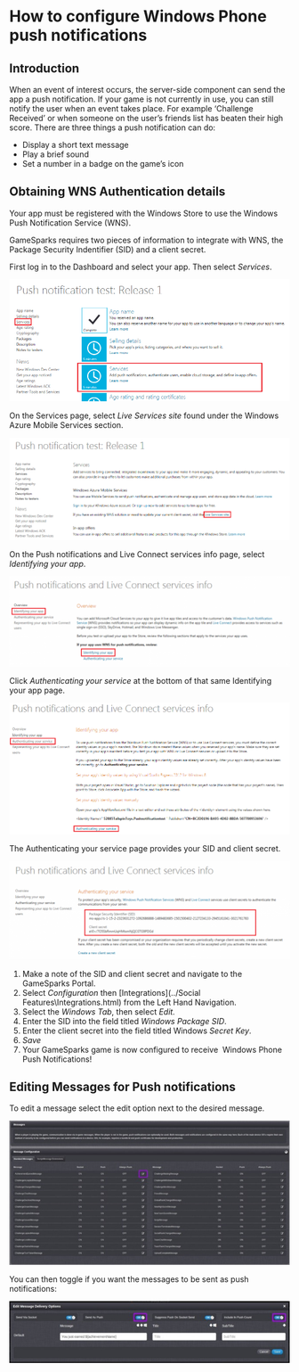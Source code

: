 # How to configure Windows Phone push notifications

## Introduction

When an event of interest occurs, the server-side component can send the app a push notification. If your game is not currently in use, you can still notify the user when an event takes place. For example ‘Challenge Received’ or when someone on the user’s friends list has beaten their high score. There are three things a push notification can do:

  * Display a short text message
  * Play a brief sound
  * Set a number in a badge on the game’s icon

## Obtaining WNS Authentication details

Your app must be registered with the Windows Store to use the Windows Push Notification Service (WNS).  

GameSparks requires two pieces of information to integrate with WNS, the Package Security Indentifier (SID) and a client secret.

First log in to the Dashboard and select your app. Then select *Services*.

![](img/WinPush/1.png)

On the Services page, select *Live Services site* found under the Windows Azure Mobile Services section.

![](img/WinPush/2.png)

On the Push notifications and Live Connect services info page, select *Identifying your app*.

![](img/WinPush/3.png)

Click *Authenticating your service* at the bottom of that same Identifying your app page.

![](img/WinPush/4.png)

The Authenticating your service page provides your SID and client secret.

![](img/WinPush/5.png)

  1. Make a note of the SID and client secret and navigate to the GameSparks Portal.
  2. Select *Configuration* then [Integrations](../Social Features\Integrations.html) from the Left Hand Navigation.
  3. Select the *Windows Tab*, then select *Edit.*
  4. Enter the SID into the field titled *Windows Package SID*.
  5. Enter the client secret into the field titled Windows *Secret Key*.
  6. *Save*
  7. Your GameSparks game is now configured to receive  Windows Phone Push Notifications!
 

## Editing Messages for Push notifications

To edit a message select the edit option next to the desired message.

![](img/WinPush/6.jpg)

You can then toggle if you want the messages to be sent as push notifications:

![](img/WinPush/7.jpg)
